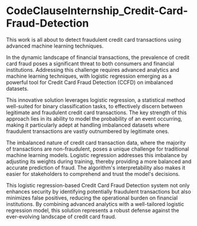 # CodeClauseInternship_Credit-Card-Fraud-Detection
This work is all about to detect fraudulent credit card transactions using advanced machine learning techniques.

In the dynamic landscape of financial transactions, the prevalence of credit card fraud poses a significant threat to both consumers and financial institutions. Addressing this challenge requires advanced analytics and machine learning techniques, with logistic regression emerging as a powerful tool for Credit Card Fraud Detection (CCFD) on imbalanced datasets.

This innovative solution leverages logistic regression, a statistical method well-suited for binary classification tasks, to effectively discern between legitimate and fraudulent credit card transactions. The key strength of this approach lies in its ability to model the probability of an event occurring, making it particularly adept at handling imbalanced datasets where fraudulent transactions are vastly outnumbered by legitimate ones.

The imbalanced nature of credit card transaction data, where the majority of transactions are non-fraudulent, poses a unique challenge for traditional machine learning models. Logistic regression addresses this imbalance by adjusting its weights during training, thereby providing a more balanced and accurate prediction of fraud. The algorithm's interpretability also makes it easier for stakeholders to comprehend and trust the model's decisions.

This logistic regression-based Credit Card Fraud Detection system not only enhances security by identifying potentially fraudulent transactions but also minimizes false positives, reducing the operational burden on financial institutions. By combining advanced analytics with a well-tailored logistic regression model, this solution represents a robust defense against the ever-evolving landscape of credit card fraud.
